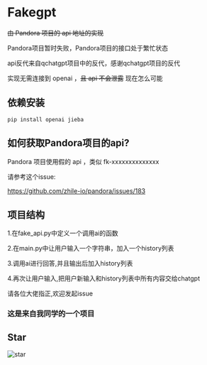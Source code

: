 # **Fakegpt**

~~由 Pandora 项目的 api 地址的实现~~

Pandora项目暂时失败，Pandora项目的接口处于繁忙状态

api反代来自qchatgpt项目中的反代，感谢qchatgpt项目的反代

实现无需连接到 openai ，~~且 api 不会泄露~~ 现在怎么可能

## 依赖安装

```shell
pip install openai jieba
```

## 如何获取Pandora项目的api?

Pandora 项目使用假的 api ，类似 fk-xxxxxxxxxxxxxx

请参考这个issue:

<https://github.com/zhile-io/pandora/issues/183>

## 项目结构

1.在fake_api.py中定义一个调用ai的函数

2.在main.py中让用户输入一个字符串，加入一个history列表

3.调用ai进行回答,并且输出后加入history列表

4.再次让用户输入,把用户新输入和history列表中所有内容交给chatgpt

请各位大佬指正,欢迎发起issue

### 这是来自我同学的一个项目

## Star

![star](https://api.star-history.com/svg?repos=hhhhhge/fakegpt&type=Date)